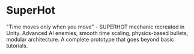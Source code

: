 # SuperHot
"Time moves only when you move" - SUPERHOT mechanic recreated in Unity. Advanced AI enemies, smooth time scaling, physics-based bullets, modular architecture. A complete prototype that goes beyond basic tutorials.
